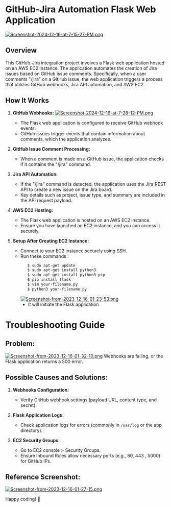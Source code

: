 
# GitHub-Jira Automation Flask Web Application

[![Screenshot-2024-12-16-at-7-15-27-PM.png](https://i.postimg.cc/SxXFm3J2/Screenshot-2024-12-16-at-7-15-27-PM.png)](https://postimg.cc/QFrnb6gh)
## Overview
This GitHub-Jira integration project involves a Flask web application hosted on an AWS EC2 instance. The application automates the creation of Jira issues based on GitHub issue comments. Specifically, when a user comments "/jira" on a GitHub issue, the web application triggers a process that utilizes GitHub webhooks, Jira API automation, and AWS EC2.

## How It Works

1. **GitHub Webhooks:**
     [![Screenshot-2024-12-16-at-7-28-12-PM.png](https://i.postimg.cc/8cqdM7mV/Screenshot-2024-12-16-at-7-28-12-PM.png)](https://postimg.cc/Lg3ZM6Wy)
   - The Flask web application is configured to receive GitHub webhook events.
   - GitHub issues trigger events that contain information about comments, which the application analyzes.

3. **GitHub Issue Comment Processing:**
   - When a comment is made on a GitHub issue, the application checks if it contains the "/jira" command.

5. **Jira API Automation:**
   - If the "/jira" command is detected, the application uses the Jira REST API to create a new issue on the Jira board.
   - Key details such as project, issue type, and summary are included in the API request payload.

6. **AWS EC2 Hosting:**
   - The Flask web application is hosted on an AWS EC2 instance.
   - Ensure you have launched an EC2 instance, and you can access it securely.

7. **Setup After Creating EC2 Instance:**
   - Connect to your EC2 instance securely using SSH.
   - Run these commands :
     ```bash 
        $ sudo apt-get update
        $ sudo apt-get install python3
        $ sudo apt-get install python3-pip
        $ pip install flask
        $ vim your-filename.py
        $ python3 your-filename.py
     ```
     [![Screenshot-from-2023-12-16-01-23-53.png](https://i.postimg.cc/15k3HF2r/Screenshot-from-2023-12-16-01-23-53.png)](https://postimg.cc/Wh7Vpd2d)
     - It will initiate the Flask application

# Troubleshooting Guide

## Problem:
[![Screenshot-from-2023-12-16-01-32-10.png](https://i.postimg.cc/cC3WNWr5/Screenshot-from-2023-12-16-01-32-10.png)](https://postimg.cc/Fkh8j2bj)
Webhooks are failing, or the Flask application returns a 500 error.

## Possible Causes and Solutions:

1. **Webhooks Configuration:**
   - Verify GitHub webhook settings (payload URL, content type, and secret).

2. **Flask Application Logs:**
   - Check application logs for errors (commonly in `/var/log` or the app directory).

3. **EC2 Security Groups:**
   - Go to EC2 console > Security Groups.
   - Ensure Inbound Rules allow necessary ports (e.g., 80, 443 , 5000) for GitHub IPs.

## Reference Screenshot:
[![Screenshot-from-2023-12-16-01-27-15.png](https://i.postimg.cc/HsTsrHGT/Screenshot-from-2023-12-16-01-27-15.png)](https://postimg.cc/s10RLkDL)


 Happy coding! 🚀

